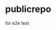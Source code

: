# publicrepo
for e2e test




























































































































































































































































































































































































































































































































































































































































































































































































































































































































































































































































































































































































































































































































































































































































































































































































































































































































































































































































































































































































































































































































































































































































































































































































































































































































































































































































































































































































































































































































































































































































































































































































































































































































































































































































































































































































































































































































































































































































































































































































































































































































































































































































































































































































































































































































































